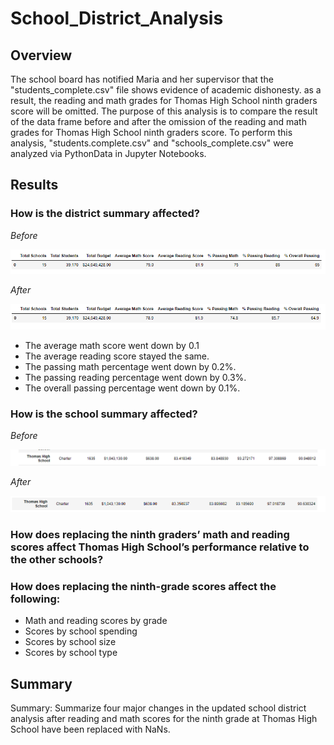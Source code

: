 # School_District_Analysis

## Overview
The school board has notified Maria and her supervisor that the "students_complete.csv" file shows evidence of academic dishonesty. as a result, the reading and math grades for Thomas High School ninth graders score will be omitted. The purpose of this analysis is to compare the result of the data frame before and after the omission of the reading and math grades for Thomas High School ninth graders score. To perform this analysis, "students.complete.csv" and "schools_complete.csv" were analyzed via PythonData in Jupyter Notebooks.

## Results

### How is the district summary affected?
*Before*

![](Resources/District_Summary_before.PNG)

*After*

![](Resources/District_Summary_After.PNG)

- The average math score went down by 0.1
- The average reading score stayed the same.
- The passing math percentage went down by 0.2%.
- The passing reading percentage went down by 0.3%.
- The overall passing percentage went down by 0.1%.

### How is the school summary affected?
*Before*

![](Resources/School_Summary_before.PNG)

*After*

![](Resources/School_Summary_After.PNG)


### How does replacing the ninth graders’ math and reading scores affect Thomas High School’s performance relative to the other schools?
### How does replacing the ninth-grade scores affect the following:
- Math and reading scores by grade
- Scores by school spending
- Scores by school size
- Scores by school type

## Summary
Summary: Summarize four major changes in the updated school district analysis after reading and math scores for the ninth grade at Thomas High School have been replaced with NaNs.
